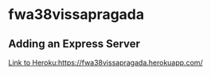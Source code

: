 # fwa38vissapragada

## Adding an Express Server

<a href="https://fwa38vissapragada.herokuapp.com/ ">Link to Heroku:https://fwa38vissapragada.herokuapp.com/ </a>